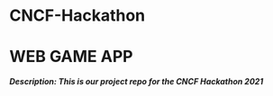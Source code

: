 # CNCF-Hackathon

# WEB GAME APP

___Description: This is our project repo for the CNCF Hackathon 2021___ 
